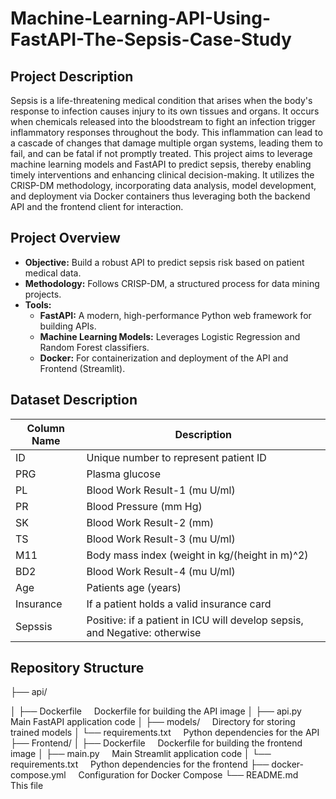 # Machine-Learning-API-Using-FastAPI-The-Sepsis-Case-Study

## Project Description
Sepsis is a life-threatening medical condition that arises when the body's response to infection causes injury to its own tissues and organs. It occurs when chemicals released into the bloodstream to fight an infection trigger inflammatory responses throughout the body. This inflammation can lead to a cascade of changes that damage multiple organ systems, leading them to fail, and can be fatal if not promptly treated.
This project aims to leverage machine learning models and FastAPI to predict sepsis, thereby enabling timely interventions and enhancing clinical decision-making. It utilizes the CRISP-DM methodology, incorporating data analysis, model development, and deployment via Docker containers thus leveraging both the backend API and the frontend client for interaction.

## Project Overview
- **Objective:** Build a robust API to predict sepsis risk based on patient medical data.
- **Methodology:** Follows CRISP-DM, a structured process for data mining projects.
- **Tools:**
    - **FastAPI:** A modern, high-performance Python web framework for building APIs.
    - **Machine Learning Models:** Leverages Logistic Regression and Random Forest classifiers.
    - **Docker:** For containerization and deployment of the API and Frontend (Streamlit).

## Dataset Description
| Column Name | Description                                                |
|-------------|------------------------------------------------------------|
| ID          | Unique number to represent patient ID                      |
| PRG         | Plasma glucose                                             |
| PL          | Blood Work Result-1 (mu U/ml)                              |
| PR          | Blood Pressure (mm Hg)                                     |
| SK          | Blood Work Result-2 (mm)                                   |
| TS          | Blood Work Result-3 (mu U/ml)                              |
| M11         | Body mass index (weight in kg/(height in m)^2)             |
| BD2         | Blood Work Result-4 (mu U/ml)                              |
| Age         | Patients age (years)                                       |
| Insurance   | If a patient holds a valid insurance card                  |
| Sepssis     | Positive: if a patient in ICU will develop sepsis, and Negative: otherwise |


## Repository Structure
├── api/

│   ├── Dockerfile &nbsp;&nbsp;&nbsp;          Dockerfile for building the API image
│   ├── api.py     &nbsp;&nbsp;&nbsp;          Main FastAPI application code
│   ├── models/    &nbsp;&nbsp;&nbsp;          Directory for storing trained models
│   └── requirements.txt &nbsp;&nbsp;&nbsp;    Python dependencies for the API
├── Frontend/
│   ├── Dockerfile &nbsp;&nbsp;&nbsp;          Dockerfile for building the frontend image
│   ├── main.py    &nbsp;&nbsp;&nbsp;          Main Streamlit application code
│   └── requirements.txt &nbsp;&nbsp;&nbsp;    Python dependencies for the frontend
├── docker-compose.yml &nbsp;&nbsp;&nbsp;      Configuration for Docker Compose
└── README.md          &nbsp;&nbsp;&nbsp;      This file

